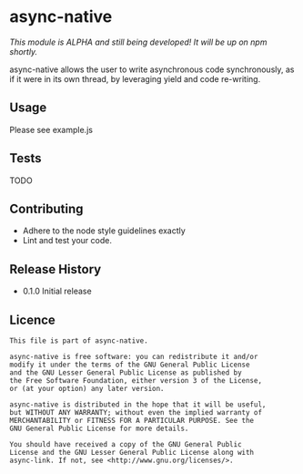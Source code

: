 async-native
=========

_This module is ALPHA and still being developed! It will be up on npm shortly._

async-native allows the user to write asynchronous code synchronously, as if it
were in its own thread, by leveraging yield and code re-writing.

## Usage

Please see example.js

## Tests

TODO

## Contributing

* Adhere to the node style guidelines exactly
* Lint and test your code.

## Release History

* 0.1.0 Initial release

## Licence
    This file is part of async-native.

    async-native is free software: you can redistribute it and/or 
    modify it under the terms of the GNU General Public License
    and the GNU Lesser General Public License as published by 
    the Free Software Foundation, either version 3 of the License,
    or (at your option) any later version.

    async-native is distributed in the hope that it will be useful,
    but WITHOUT ANY WARRANTY; without even the implied warranty of
    MERCHANTABILITY or FITNESS FOR A PARTICULAR PURPOSE. See the
    GNU General Public License for more details.

    You should have received a copy of the GNU General Public 
    License and the GNU Lesser General Public License along with
    async-link. If not, see <http://www.gnu.org/licenses/>.
